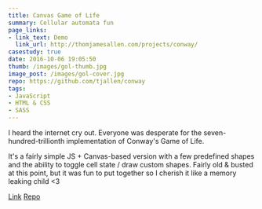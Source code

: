 ```yaml
---
title: Canvas Game of Life
summary: Cellular automata fun
page_links:
- link_text: Demo
  link_url: http://thomjamesallen.com/projects/conway/
casestudy: true
date: 2016-10-06 19:05:50
thumb: /images/gol-thumb.jpg
image_post: /images/gol-cover.jpg
repo: https://github.com/tjallen/conway
tags:
- JavaScript
- HTML & CSS
- SASS
---
```


I heard the internet cry out. Everyone was desperate for the seven-hundred-trillionth implementation of Conway's Game of Life. 

It's a fairly simple JS + Canvas-based version with a few predefined shapes and the ability to toggle cell state / draw custom shapes. Fairly old & busted at this point, but it was fun to put together so I cherish it like a memory leaking child <3

[Link](http://thomjamesallen.com/projects/conway/)
[Repo](https://github.com/tjallen/conway)